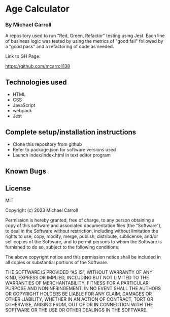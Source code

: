 # **Age Calculator**

### By Michael Carroll

A repository used to run "Red, Green, Refactor" testing using Jest. Each line of business logic was tested by using the metrics of "good fail" followed by a "good pass" and a refactoring of code as needed.

Link to GH Page:
 
https://github.com/mcarroll138

## Technologies used 
- HTML
- CSS
- JavaScript
- webpack
- Jest

## Complete setup/installation instructions 
- Clone this repository from github
- Refer to package.json for software versions used
- Launch index/index.html in text editor program

## Known Bugs

## License
MIT

Copyright (c) 2023 Michael Carroll

Permission is hereby granted, free of charge, to any person obtaining a copy of this software and associated documentation files (the “Software”), to deal in the Software without restriction, including without limitation the rights to use, copy, modify, merge, publish, distribute, sublicense, and/or sell copies of the Software, and to permit persons to whom the Software is furnished to do so, subject to the following conditions:

The above copyright notice and this permission notice shall be included in all copies or substantial portions of the Software.

THE SOFTWARE IS PROVIDED “AS IS”, WITHOUT WARRANTY OF ANY KIND, EXPRESS OR IMPLIED, INCLUDING BUT NOT LIMITED TO THE WARRANTIES OF MERCHANTABILITY, FITNESS FOR A PARTICULAR PURPOSE AND NONINFRINGEMENT. IN NO EVENT SHALL THE AUTHORS OR COPYRIGHT HOLDERS BE LIABLE FOR ANY CLAIM, DAMAGES OR OTHER LIABILITY, WHETHER IN AN ACTION OF CONTRACT, TORT OR OTHERWISE, ARISING FROM, OUT OF OR IN CONNECTION WITH THE SOFTWARE OR THE USE OR OTHER DEALINGS IN THE SOFTWARE.